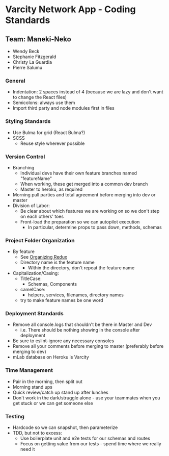 # Varcity Network App - Coding Standards

## Team: Maneki-Neko

* Wendy Beck
* Stephanie Fitzgerald
* Christy La Guardia
* Pierre Salumu

### General
* Indentation: 2 spaces instead of 4 (because we are lazy and don't want to change the React files)
* Semicolons: always use them
* Import third party and node modules first in files

### Styling Standards
* Use Bulma for grid (React Bulma?)
* SCSS
    * Reuse style wherever possible

### Version Control
* Branching
    * Individual devs have their own feature branches named "featureName"
    * When working, these get merged into a common dev branch
    * Master to heroku, as required
* Morning pull parties and total agreement before merging into dev or master
* Division of Labor:
    * Be clear about which features we are working on so we don't step on each others' toes
    * Front-load the preparation so we can autopilot execution
        * In particular, determine props to pass down, methods, schemas

### Project Folder Organization
* By feature
    * See [Organizing Redux]('https://jaysoo.ca/2016/02/28/organizing-redux-application/')
    * Directory name is the feature name
        * Within the directory, don't repeat the feature name
* Capitalization/Casing:
    * TitleCase:
        * Schemas, Components
    * camelCase:
        * helpers, services, filenames, directory names
    * try to make feature names be one word

### Deployment Standards
* Remove all console.logs that shouldn't be there in Master and Dev
    * i.e. There should be nothing showing in the console after deployment
* Be sure to eslint-ignore any necessary consoles
* Remove all your comments before merging to master (preferably before merging to dev)
* mLab database on Heroku is Varcity

### Time Management
* Pair in the morning, then split out
* Morning stand ups
* Quick review/catch up stand up after lunches
* Don't work in the dark/struggle alone - use your teammates when you get stuck or we can get someone else

### Testing
* Hardcode so we can snapshot, then parameterize
* TDD, but not to excess:
    * Use boilerplate unit and e2e tests for our schemas and routes
    * Focus on getting value from our tests - spend time where we really need it
